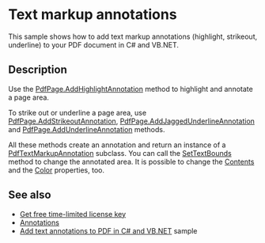 # Text markup annotations

This sample shows how to add text markup annotations (highlight, strikeout, underline) to your PDF document in C# and VB.NET.

## Description

Use the [PdfPage.AddHighlightAnnotation](https://api.docotic.com/pdfpage-addhighlightannotation) method to highlight and annotate a page area.

To strike out or underline a page area, use [PdfPage.AddStrikeoutAnnotation](https://api.docotic.com/pdfpage-addstrikeoutannotation), [PdfPage.AddJaggedUnderlineAnnotation](https://api.docotic.com/pdfpage-addjaggedunderlineannotation) and [PdfPage.AddUnderlineAnnotation](https://api.docotic.com/pdfpage-addunderlineannotation) methods.

All these methods create an annotation and return an instance of a [PdfTextMarkupAnnotation](https://api.docotic.com/pdftextmarkupannotation) subclass. You can call the [SetTextBounds](https://api.docotic.com/pdftextmarkupannotation-settextbounds) method to change the annotated area. It is possible to change the [Contents](https://api.docotic.com/pdftextmarkupannotation-contents) and the [Color](https://api.docotic.com/pdftextmarkupannotation-color) properties, too.

## See also
* [Get free time-limited license key](https://bitmiracle.com/pdf-library/download)
* [Annotations](https://bitmiracle.com/pdf-library/edit/#annotations)
* [Add text annotations to PDF in C# and VB.NET](/Samples/Forms%20and%20Annotations/TextAnnotations) sample
